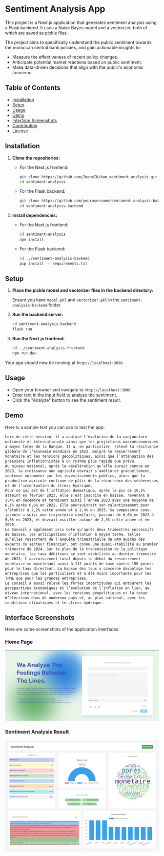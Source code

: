 # Sentiment Analysis App

This project is a Next.js application that generates sentiment analysis using a Flask backend. It uses a Naive Bayes model and a vectorizer, both of which are saved as pickle files.

The project aims to specifically understand the public sentiment towards the moroccan central bank policies, and gain actionable insights to:

-  Measure the effectiveness of recent policy changes.
-  Anticipate potential market reactions based on public sentiment.
-  Make data-driven decisions that align with the public's economic concerns.

## Table of Contents

- [Installation](#installation)
- [Setup](#setup)
- [Usage](#usage)
- [Demo](#demo)
- [Interface Screenshots](#interface-screenshots)
- [Contributing](#contributing)
- [License](#license)

## Installation

1. **Clone the repositories:**

    - For the Next.js frontend:

      ```bash
      git clone https://github.com/ImaneIK/bam_sentiment_analysis.git
      cd sentiment-analysis
      ```

    - For the Flask backend:

      ```bash
      git clone https://github.com/yourusername/sentiment-analysis-backend.git
      cd sentiment-analysis-backend
      ```

2. **Install dependencies:**

    - For the Next.js frontend:

      ```bash
      cd sentiment-analysis
      npm install
      ```

    - For the Flask backend:

      ```bash
      cd ../sentiment-analysis-backend
      pip install -r requirements.txt
      ```

## Setup

1. **Place the pickle model and vectorizer files in the backend directory:**

    Ensure you have `model.pkl` and `vectorizer.pkl` in the `sentiment-analysis-backend` folder.

2. **Run the backend server:**

    ```bash
    cd sentiment-analysis-backend
    flask run
    ```

3. **Run the Next.js frontend:**

    ```bash
    cd ../sentiment-analysis-frontend
    npm run dev
    ```

Your app should now be running at `http://localhost:3000`.

## Usage

- Open your browser and navigate to `http://localhost:3000`.
- Enter text in the input field to analyze the sentiment.
- Click the "Analyze" button to see the sentiment result.

## Demo

Here is a sample text you can use to test the app:

```plaintext
Lors de cette session, il a analysé l’évolution de la conjoncture nationale et internationale ainsi que les projections macroéconomiques à moyen terme de la Banque. Il a, en particulier, relevé la résilience globale de l’économie mondiale en 2023, malgré le resserrement monétaire et les tensions géopolitiques, ainsi que l’atténuation des pressions inflationnistes à un rythme plus rapide que prévu.
Au niveau national, après la décélération qu’elle aurait connue en 2023, la croissance non agricole devrait s’améliorer graduellement, soutenue notamment par les investissements publics, alors que la production agricole continue de pâtir de la récurrence des sécheresses et de l’accentuation du stress hydrique.
Pour ce qui est de l’inflation domestique, après le pic de 10,1% atteint en février 2023, elle s’est inscrite en baisse, revenant à 3,4% en décembre et terminant ainsi l’année 2023 avec une moyenne de 6,1% après 6,6% en 2022. Elle poursuivrait son ralentissement pour s’établir à 2,2% cette année et à 2,4% en 2025. Sa composante sous-jacente a suivi une trajectoire similaire, passant de 6,6% en 2022 à 5,6% en 2023, et devrait osciller autour de 2,3% cette année et en 2025.
Le Conseil a également pris note qu’après deux trimestres successifs de baisse, les anticipations d’inflation à moyen terme, telles qu’elles ressortent de l’enquête trimestrielle de BAM auprès des experts du secteur financier, ont connu une quasi-stabilité au premier trimestre de 2024. Sur le plan de la transmission de la politique monétaire, les taux débiteurs se sont stabilisés au dernier trimestre de 2023, l’accroissement total depuis le début du resserrement monétaire se maintenant ainsi à 112 points de base contre 150 points pour le taux directeur. La hausse des taux a concerné davantage les entreprises que les particuliers et a été moins importante pour les TPME que pour les grandes entreprises.
Le Conseil a aussi relevé les fortes incertitudes qui entourent les perspectives économiques et l’évolution de l’inflation en lien, au niveau international, avec les tensions géopolitiques et la tenue d’élections dans de nombreux pays et, au plan national, avec les conditions climatiques et le stress hydrique.
```

## Interface Screenshots

Here are some screenshots of the application interfaces:

### Home Page

![Home Page](https://github.com/ImaneIK/bam_sentiment_analysis/blob/main/form.png)

### Sentiment Analysis Result

![Sentiment Analysis Result](https://github.com/ImaneIK/bam_sentiment_analysis/blob/main/dashboard.png)
